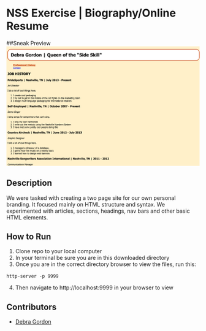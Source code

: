 # NSS Exercise | Biography/Online Resume

##Sneak Preview
![Site Screenshot](https://raw.githubusercontent.com/debragordon/html-bio/master/screenshots/html-bio-homepage.png)
## Description
We were tasked with creating a two page site for our own personal branding. It focused mainly on HTML structure and syntax. We experimented with articles, sections, headings, nav bars and other basic HTML elements.

## How to Run
1. Clone repo to your local computer
2. In your terminal be sure you are in this downloaded directory
3. Once you are in the correct directory browser to view the files, run this:
  ```
  http-server -p 9999
  ```
4. Then navigate to http://localhost:9999 in your browser to view

## Contributors
- [Debra Gordon](http://github.com/debragordon)